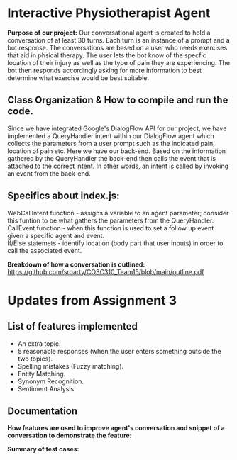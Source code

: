 # Interactive Physiotherapist Agent
**Purpose of our project:** Our conversational agent is created to hold a conversation of at least 30 turns. Each turn is an instance of a prompt and a bot response. The conversations are based on a user who needs exercises that aid in phsical therapy. The user lets the bot know of the specfic location of their injury as well as the type of pain they are experiencing. The bot then responds accordingly asking for more information to best determine what exercise would be best suitable.  

## Class Organization & How to compile and run the code.
Since we have integrated Google's DialogFlow API for our project, we have implemented a QueryHandler intent within our DialogFlow agent which collects the parameters from a user prompt such as the indicated pain, location of pain etc. Here we have our back-end. Based on the information gathered by the QueryHandler the back-end then calls the event that is attached to the correct intent. In other words, an intent is called by invoking an event from the back-end.

## Specifics about index.js:
WebCallIntent function - assigns a variable to an agent parameter; consider this funtion to be what gathers the parameters from the QueryHandler.  
CallEvent function - when this function is used to set a follow up event given a specific agent and event.  
If/Else statemets - identify location (body part that user inputs) in order to call the associated event.

**Breakdown of how a conversation is outlined:**
https://github.com/sroarty/COSC310_Team15/blob/main/outline.pdf

# Updates from Assignment 3
## List of features implemented
- An extra topic. 
- 5 reasonable responses (when the user enters something outside the two topics). 
- Spelling mistakes (Fuzzy matching). 
- Entity Matching. 
- Synonym Recognition. 
- Sentiment Analysis. 
## Documentation
**How features are used to improve agent's conversation and snippet of a conversation to demonstrate the feature:**


**Summary of test cases:**
